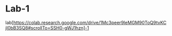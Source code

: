 # Lab-1
lab[https://colab.research.google.com/drive/1Mc3peer9IeMGM90ToQ9tvKCjI0bB3SQ8#scrollTo=SSH0-gWJ1hzn]-1
